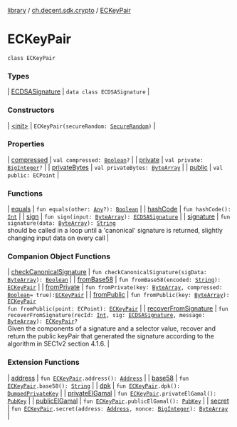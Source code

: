 [library](../../index.md) / [ch.decent.sdk.crypto](../index.md) / [ECKeyPair](./index.md)

# ECKeyPair

`class ECKeyPair`

### Types

| [ECDSASignature](-e-c-d-s-a-signature/index.md) | `data class ECDSASignature` |

### Constructors

| [&lt;init&gt;](-init-.md) | `ECKeyPair(secureRandom: `[`SecureRandom`](http://docs.oracle.com/javase/6/docs/api/java/security/SecureRandom.html)`)` |

### Properties

| [compressed](compressed.md) | `val compressed: `[`Boolean`](https://kotlinlang.org/api/latest/jvm/stdlib/kotlin/-boolean/index.html)`?` |
| [private](private.md) | `val private: `[`BigInteger`](http://docs.oracle.com/javase/6/docs/api/java/math/BigInteger.html)`?` |
| [privateBytes](private-bytes.md) | `val privateBytes: `[`ByteArray`](https://kotlinlang.org/api/latest/jvm/stdlib/kotlin/-byte-array/index.html) |
| [public](public.md) | `val public: ECPoint` |

### Functions

| [equals](equals.md) | `fun equals(other: `[`Any`](https://kotlinlang.org/api/latest/jvm/stdlib/kotlin/-any/index.html)`?): `[`Boolean`](https://kotlinlang.org/api/latest/jvm/stdlib/kotlin/-boolean/index.html) |
| [hashCode](hash-code.md) | `fun hashCode(): `[`Int`](https://kotlinlang.org/api/latest/jvm/stdlib/kotlin/-int/index.html) |
| [sign](sign.md) | `fun sign(input: `[`ByteArray`](https://kotlinlang.org/api/latest/jvm/stdlib/kotlin/-byte-array/index.html)`): `[`ECDSASignature`](-e-c-d-s-a-signature/index.md) |
| [signature](signature.md) | `fun signature(data: `[`ByteArray`](https://kotlinlang.org/api/latest/jvm/stdlib/kotlin/-byte-array/index.html)`): `[`String`](https://kotlinlang.org/api/latest/jvm/stdlib/kotlin/-string/index.html)<br>should be called in a loop until a 'canonical' signature is returned, slightly changing input data on every call |

### Companion Object Functions

| [checkCanonicalSignature](check-canonical-signature.md) | `fun checkCanonicalSignature(sigData: `[`ByteArray`](https://kotlinlang.org/api/latest/jvm/stdlib/kotlin/-byte-array/index.html)`): `[`Boolean`](https://kotlinlang.org/api/latest/jvm/stdlib/kotlin/-boolean/index.html) |
| [fromBase58](from-base58.md) | `fun fromBase58(encoded: `[`String`](https://kotlinlang.org/api/latest/jvm/stdlib/kotlin/-string/index.html)`): `[`ECKeyPair`](./index.md) |
| [fromPrivate](from-private.md) | `fun fromPrivate(key: `[`ByteArray`](https://kotlinlang.org/api/latest/jvm/stdlib/kotlin/-byte-array/index.html)`, compressed: `[`Boolean`](https://kotlinlang.org/api/latest/jvm/stdlib/kotlin/-boolean/index.html)` = true): `[`ECKeyPair`](./index.md) |
| [fromPublic](from-public.md) | `fun fromPublic(key: `[`ByteArray`](https://kotlinlang.org/api/latest/jvm/stdlib/kotlin/-byte-array/index.html)`): `[`ECKeyPair`](./index.md)<br>`fun fromPublic(point: ECPoint): `[`ECKeyPair`](./index.md) |
| [recoverFromSignature](recover-from-signature.md) | `fun recoverFromSignature(recId: `[`Int`](https://kotlinlang.org/api/latest/jvm/stdlib/kotlin/-int/index.html)`, sig: `[`ECDSASignature`](-e-c-d-s-a-signature/index.md)`, message: `[`ByteArray`](https://kotlinlang.org/api/latest/jvm/stdlib/kotlin/-byte-array/index.html)`): `[`ECKeyPair`](./index.md)`?`<br>Given the components of a signature and a selector value, recover and return the public keyPair that generated the signature according to the algorithm in SEC1v2 section 4.1.6. |

### Extension Functions

| [address](../address.md) | `fun `[`ECKeyPair`](./index.md)`.address(): `[`Address`](../-address/index.md) |
| [base58](../base58.md) | `fun `[`ECKeyPair`](./index.md)`.base58(): `[`String`](https://kotlinlang.org/api/latest/jvm/stdlib/kotlin/-string/index.html) |
| [dpk](../dpk.md) | `fun `[`ECKeyPair`](./index.md)`.dpk(): `[`DumpedPrivateKey`](../-dumped-private-key/index.md) |
| [privateElGamal](../../ch.decent.sdk.utils/private-el-gamal.md) | `fun `[`ECKeyPair`](./index.md)`.privateElGamal(): `[`PubKey`](../../ch.decent.sdk.model/-pub-key/index.md) |
| [publicElGamal](../../ch.decent.sdk.utils/public-el-gamal.md) | `fun `[`ECKeyPair`](./index.md)`.publicElGamal(): `[`PubKey`](../../ch.decent.sdk.model/-pub-key/index.md) |
| [secret](../../ch.decent.sdk.utils/secret.md) | `fun `[`ECKeyPair`](./index.md)`.secret(address: `[`Address`](../-address/index.md)`, nonce: `[`BigInteger`](http://docs.oracle.com/javase/6/docs/api/java/math/BigInteger.html)`): `[`ByteArray`](https://kotlinlang.org/api/latest/jvm/stdlib/kotlin/-byte-array/index.html) |

